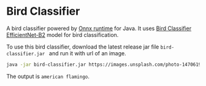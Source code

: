 # Bird Classifier

A bird classifier powered by [Onnx runtime](https://onnxruntime.ai/) for Java.
It
uses [Bird Classifier EfficientNet-B2](https://huggingface.co/dennisjooo/Birds-Classifier-EfficientNetB2)
model for bird classification.

To use this bird classifier, download the latest release jar file `bird-classifier.jar
` and run it with url of an image.

```sh
java -jar bird-classifier.jar https://images.unsplash.com/photo-1470619549108-b85c56fe5be8
```

The output is `american flamingo`.